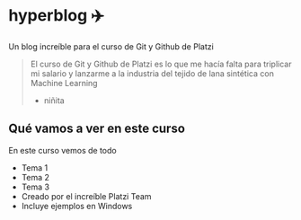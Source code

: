 # hyperblog ✈️
Un blog increíble para el curso de Git y Github de Platzi
>El curso de Git y Github de Platzi es lo que me hacía falta para triplicar mi salario y lanzarme a la industria del tejido de lana sintética con Machine Learning
> - niñita

## Qué vamos a ver en este curso

En este curso vemos de todo
* Tema 1
* Tema 2
* Tema 3
* Creado por el increíble Platzi Team
* Incluye ejemplos en Windows